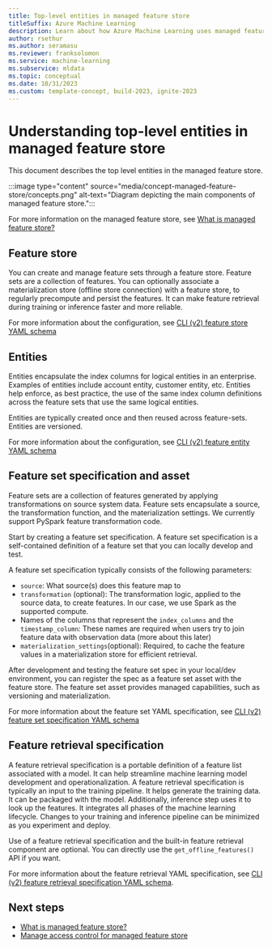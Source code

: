 ```yaml
---
title: Top-level entities in managed feature store
titleSuffix: Azure Machine Learning
description: Learn about how Azure Machine Learning uses managed feature stores to create data transformation features and make these features available for training and deployment.
author: rsethur
ms.author: seramasu
ms.reviewer: franksolomon
ms.service: machine-learning
ms.subservice: mldata 
ms.topic: conceptual
ms.date: 10/31/2023 
ms.custom: template-concept, build-2023, ignite-2023
---
```


# Understanding top-level entities in managed feature store

This document describes the top level entities in the managed feature store.

:::image type="content" source="media/concept-managed-feature-store/concepts.png" alt-text="Diagram depicting the main components of managed feature store.":::

For more information on the managed feature store, see [What is managed feature store?](concept-what-is-managed-feature-store.md)

## Feature store
You can create and manage feature sets through a feature store. Feature sets are a collection of features. You can optionally associate a materialization store (offline store connection) with a feature store, to regularly precompute and persist the features. It can make feature retrieval during training or inference faster and more reliable.

For more information about the configuration, see [CLI (v2) feature store YAML schema](reference-yaml-feature-store.md)

## Entities
Entities encapsulate the index columns for logical entities in an enterprise. Examples of entities include account entity, customer entity, etc. Entities help enforce, as best practice, the use of the same index column definitions across the feature sets that use the same logical entities.

Entities are typically created once and then reused across feature-sets. Entities are versioned.

For more information about the configuration, see [CLI (v2) feature entity YAML schema](reference-yaml-feature-entity.md)

## Feature set specification and asset
Feature sets are a collection of features generated by applying transformations on source system data. Feature sets encapsulate a source, the transformation function, and the materialization settings. We currently support PySpark feature transformation code.

Start by creating a feature set specification. A feature set specification is a self-contained definition of a feature set that you can locally develop and test.

A feature set specification typically consists of the following parameters:
- `source`: What source(s) does this feature map to
- `transformation` (optional): The transformation logic, applied to the source data, to create features. In our case, we use Spark as the supported compute.
- Names of the columns that represent the `index_columns` and the `timestamp_column`: These names are required when users try to join feature data with observation data (more about this later)
- `materialization_settings`(optional): Required, to cache the feature values in a materialization store for efficient retrieval.

After development and testing the feature set spec in your local/dev environment, you can register the spec as a feature set asset with the feature store. The feature set asset provides managed capabilities, such as versioning and materialization.

For more information about the feature set YAML specification, see [CLI (v2) feature set specification YAML schema](reference-yaml-featureset-spec.md)

## Feature retrieval specification
A feature retrieval specification is a portable definition of a feature list associated with a model. It can help streamline machine learning model development and operationalization. A feature retrieval specification is typically an input to the training pipeline. It helps generate the training data. It can be packaged with the model. Additionally, inference step uses it to look up the features. It integrates all phases of the machine learning lifecycle. Changes to your training and inference pipeline can be minimized as you experiment and deploy.

Use of a feature retrieval specification and the built-in feature retrieval component are optional. You can directly use the `get_offline_features()` API if you want.

For more information about the feature retrieval YAML specification, see [CLI (v2) feature retrieval specification YAML schema](reference-yaml-feature-retrieval-spec.md).

## Next steps

- [What is managed feature store?](concept-what-is-managed-feature-store.md)
- [Manage access control for managed feature store](how-to-setup-access-control-feature-store.md)